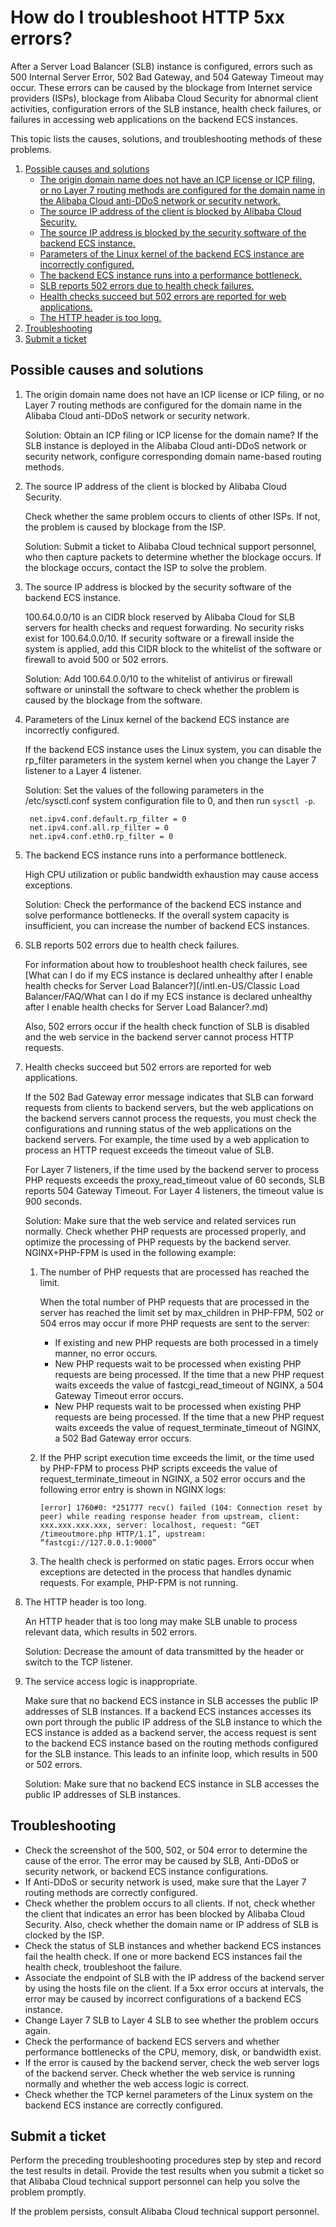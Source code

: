 # How do I troubleshoot HTTP 5xx errors?

After a Server Load Balancer \(SLB\) instance is configured, errors such as 500 Internal Server Error, 502 Bad Gateway, and 504 Gateway Timeout may occur. These errors can be caused by the blockage from Internet service providers \(ISPs\), blockage from Alibaba Cloud Security for abnormal client activities, configuration errors of the SLB instance, health check failures, or failures in accessing web applications on the backend ECS instances.

This topic lists the causes, solutions, and troubleshooting methods of these problems.

1.  [Possible causes and solutions](#ol_srv_w1d_xdb)
    -   [The origin domain name does not have an ICP license or ICP filing, or no Layer 7 routing methods are configured for the domain name in the Alibaba Cloud anti-DDoS network or security network.](#1)
    -   [The source IP address of the client is blocked by Alibaba Cloud Security.](#2)
    -   [The source IP address is blocked by the security software of the backend ECS instance.](#3)
    -   [Parameters of the Linux kernel of the backend ECS instance are incorrectly configured.](#4)
    -   [The backend ECS instance runs into a performance bottleneck.](#5)
    -   [SLB reports 502 errors due to health check failures.](#6)
    -   [Health checks succeed but 502 errors are reported for web applications.](#7)
    -   [The HTTP header is too long.](#8)
2.  [Troubleshooting](#section_tgb_4cd_xdb)
3.  [Submit a ticket](#section_gyl_vcd_xdb)

## Possible causes and solutions

1.  The origin domain name does not have an ICP license or ICP filing, or no Layer 7 routing methods are configured for the domain name in the Alibaba Cloud anti-DDoS network or security network.

    Solution: Obtain an ICP filing or ICP license for the domain name? If the SLB instance is deployed in the Alibaba Cloud anti-DDoS network or security network, configure corresponding domain name-based routing methods.

2.  The source IP address of the client is blocked by Alibaba Cloud Security.

    Check whether the same problem occurs to clients of other ISPs. If not, the problem is caused by blockage from the ISP.

    Solution: Submit a ticket to Alibaba Cloud technical support personnel, who then capture packets to determine whether the blockage occurs. If the blockage occurs, contact the ISP to solve the problem.

3.  The source IP address is blocked by the security software of the backend ECS instance.

    100.64.0.0/10 is an CIDR block reserved by Alibaba Cloud for SLB servers for health checks and request forwarding. No security risks exist for 100.64.0.0/10. If security software or a firewall inside the system is applied, add this CIDR block to the whitelist of the software or firewall to avoid 500 or 502 errors.

    Solution: Add 100.64.0.0/10 to the whitelist of antivirus or firewall software or uninstall the software to check whether the problem is caused by the blockage from the software.

4.  Parameters of the Linux kernel of the backend ECS instance are incorrectly configured.

    If the backend ECS instance uses the Linux system, you can disable the rp\_filter parameters in the system kernel when you change the Layer 7 listener to a Layer 4 listener.

    Solution: Set the values of the following parameters in the /etc/sysctl.conf system configuration file to 0, and then run `sysctl -p`.

    ```
     net.ipv4.conf.default.rp_filter = 0
     net.ipv4.conf.all.rp_filter = 0
     net.ipv4.conf.eth0.rp_filter = 0
    ```

5.  The backend ECS instance runs into a performance bottleneck.

    High CPU utilization or public bandwidth exhaustion may cause access exceptions.

    Solution: Check the performance of the backend ECS instance and solve performance bottlenecks. If the overall system capacity is insufficient, you can increase the number of backend ECS instances.

6.  SLB reports 502 errors due to health check failures.

    For information about how to troubleshoot health check failures, see [What can I do if my ECS instance is declared unhealthy after I enable health checks for Server Load Balancer?](/intl.en-US/Classic Load Balancer/FAQ/What can I do if my ECS instance is declared unhealthy after I enable health checks for Server Load Balancer?.md)

    Also, 502 errors occur if the health check function of SLB is disabled and the web service in the backend server cannot process HTTP requests.

7.  Health checks succeed but 502 errors are reported for web applications.

    If the 502 Bad Gateway error message indicates that SLB can forward requests from clients to backend servers, but the web applications on the backend servers cannot process the requests, you must check the configurations and running status of the web applications on the backend servers. For example, the time used by a web application to process an HTTP request exceeds the timeout value of SLB.

    For Layer 7 listeners, if the time used by the backend server to process PHP requests exceeds the proxy\_read\_timeout value of 60 seconds, SLB reports 504 Gateway Timeout. For Layer 4 listeners, the timeout value is 900 seconds.

    Solution: Make sure that the web service and related services run normally. Check whether PHP requests are processed properly, and optimize the processing of PHP requests by the backend server. NGINX+PHP-FPM is used in the following example:

    1.  The number of PHP requests that are processed has reached the limit.

        When the total number of PHP requests that are processed in the server has reached the limit set by max\_children in PHP-FPM, 502 or 504 erros may occur if more PHP requests are sent to the server:

        -   If existing and new PHP requests are both processed in a timely manner, no error occurs.
        -   New PHP requests wait to be processed when existing PHP requests are being processed. If the time that a new PHP request waits exceeds the value of fastcgi\_read\_timeout of NGINX, a 504 Gateway Timeout error occurs.
        -   New PHP requests wait to be processed when existing PHP requests are being processed. If the time that a new PHP request waits exceeds the value of request\_terminate\_timeout of NGINX, a 502 Bad Gateway error occurs.
    2.  If the PHP script execution time exceeds the limit, or the time used by PHP-FPM to process PHP scripts exceeds the value of request\_terminate\_timeout in NGINX, a 502 error occurs and the following error entry is shown in NGINX logs:

        ```
        [error] 1760#0: *251777 recv() failed (104: Connection reset by peer) while reading response header from upstream, client: xxx.xxx.xxx.xxx, server: localhost, request: “GET /timeoutmore.php HTTP/1.1”, upstream: “fastcgi://127.0.0.1:9000”
        ```

    3.  The health check is performed on static pages. Errors occur when exceptions are detected in the process that handles dynamic requests. For example, PHP-FPM is not running.
8.  The HTTP header is too long.

    An HTTP header that is too long may make SLB unable to process relevant data, which results in 502 errors.

    Solution: Decrease the amount of data transmitted by the header or switch to the TCP listener.

9.  The service access logic is inappropriate.

    Make sure that no backend ECS instance in SLB accesses the public IP addresses of SLB instances. If a backend ECS instances accesses its own port through the public IP address of the SLB instance to which the ECS instance is added as a backend server, the access request is sent to the backend ECS instance based on the routing methods configured for the SLB instance. This leads to an infinite loop, which results in 500 or 502 errors.

    Solution: Make sure that no backend ECS instance in SLB accesses the public IP addresses of SLB instances.


## Troubleshooting

-   Check the screenshot of the 500, 502, or 504 error to determine the cause of the error. The error may be caused by SLB, Anti-DDoS or security network, or backend ECS instance configurations.
-   If Anti-DDoS or security network is used, make sure that the Layer 7 routing methods are correctly configured.
-   Check whether the problem occurs to all clients. If not, check whether the client that indicates an error has been blocked by Alibaba Cloud Security. Also, check whether the domain name or IP address of SLB is clocked by the ISP.
-   Check the status of SLB instances and whether backend ECS instances fail the health check. If one or more backend ECS instances fail the health check, troubleshoot the failure.
-   Associate the endpoint of SLB with the IP address of the backend server by using the hosts file on the client. If a 5xx error occurs at intervals, the error may be caused by incorrect configurations of a backend ECS instance.
-   Change Layer 7 SLB to Layer 4 SLB to see whether the problem occurs again.
-   Check the performance of backend ECS servers and whether performance bottlenecks of the CPU, memory, disk, or bandwidth exist.
-   If the error is caused by the backend server, check the web server logs of the backend server. Check whether the web service is running normally and whether the web access logic is correct.
-   Check whether the TCP kernel parameters of the Linux system on the backend ECS instance are correctly configured.

## Submit a ticket

Perform the preceding troubleshooting procedures step by step and record the test results in detail. Provide the test results when you submit a ticket so that Alibaba Cloud technical support personnel can help you solve the problem promptly.

If the problem persists, consult Alibaba Cloud technical support personnel.

